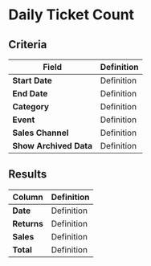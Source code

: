 # Daily Ticket Count

## Criteria

| **Field** | **Definition** |
| --- | --- |
| **Start Date** | Definition |
| **End Date** | Definition |
| **Category** | Definition |
| **Event** | Definition |
| **Sales Channel** | Definition |
| **Show Archived Data** | Definition |

## Results

| **Column** | **Definition** |
| --- | --- |
| **Date** | Definition |
| **Returns** | Definition |
| **Sales** | Definition |
| **Total** | Definition |